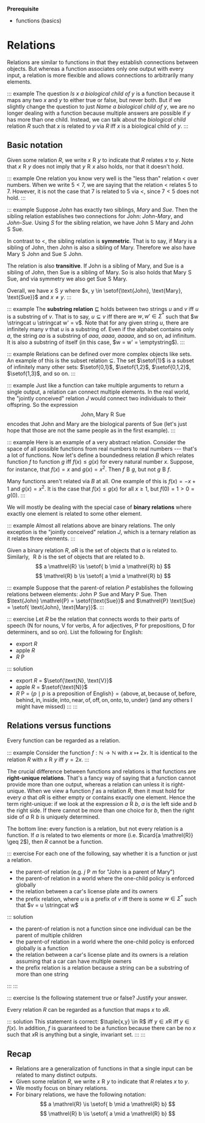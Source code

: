 **Prerequisite**

- functions (basics)

# Relations

Relations are similar to functions in that they establish connections between objects.
But whereas a function associates only one output with every input, a relation is more flexible and allows connections to arbitrarily many elements.

::: example
The question *Is $x$ a biological child of $y$* is a function because it maps any two $x$ and $y$ to either true or false, but never both.
But if we slightly change the question to just *Name a biological child of $y$*, we are no longer dealing with a function because multiple answers are possible if $y$ has more than one child.
Instead, we can talk about the *biological child* relation $R$ such that $x$ is related to $y$ via $R$ iff $x$ is a biological child of $y$.
:::


## Basic notation

Given some relation $R$, we write $x \mathrel{R} y$ to indicate that $R$ relates $x$ to $y$.
Note that $x \mathrel{R} y$ does not imply that $y \mathrel{R} x$ also holds, nor that it doesn't hold.

::: example
One relation you know very well is the "less than" relation $<$ over numbers.
When we write $5 < 7$, we are saying that the relation $<$ relates $5$ to $7$.
However, it is not the case that $7$ is related to $5$ via $<$, since $7 < 5$ does not hold.
:::

::: example
Suppose *John* has exactly two siblings, *Mary* and *Sue*.
Then the sibling relation establishes two connections for John: *John*-*Mary*, and *John*-*Sue*.
Using $S$ for the sibling relation, we have
$\text{John} \mathrel{S} \text{Mary}$
and
$\text{John} \mathrel{S} \text{Sue}$.

In contrast to $<$, the sibling relation is **symmetric**.
That is to say, if Mary is a sibling of John, then John is also a sibling of Mary.
Therefore we also have
$\text{Mary} \mathrel{S} \text{John}$
and
$\text{Sue} \mathrel{S} \text{John}$.

The relation is also **transitive**.
If John is a sibling of Mary, and Sue is a sibling of John, then Sue is a sibling of Mary.
So is also holds that $\text{Mary} \mathrel{S} \text{Sue}$, and via symmetry we also get $\text{Sue} \mathrel{S} \text{Mary}$.

Overall, we have $x \mathrel{S} y$ where $x, y \in \setof{\text{John}, \text{Mary}, \text{Sue}}$ and $x \neq y$.
:::

::: example
The **substring relation** $\sqsubseteq$ holds between two strings $u$ and $v$ iff $u$ is a substring of $v$.
That is to say, $u \subseteq v$ iff there are $w, w' \in \Sigma^*$ such that $w \stringcat u \stringcat w' = v$.
Note that for any given string $u$, there are infinitely many $v$ that $u$ is a substring of.
Even if the alphabet contains only $a$, the string $aa$ is a substring of $aaa$, $aaaa$, $aaaaa$, and so on, ad infinitum.
It is also a substring of itself (in this case, $w = w' = \emptystring$).
:::

::: example
Relations can be defined over more complex objects like sets.
An example of this is the subset relation $\subseteq$.
The set $\setof{1}$ is a subset of infinitely many other sets: $\setof{0,1}$, $\setof{1,2}$, $\setof{0,1,2}$, $\setof{1,3}$, and so on.
:::

::: example
Just like a function can take multiple arguments to return a single output, a relation can connect multiple elements.
In the real world, the "jointly conceived" relation $J$ would connect two individuals to their offspring.
So the expression
$$\text{John}, \text{Mary} \mathrel{R} \text{Sue}$$
encodes that John and Mary are the biological parents of Sue (let's just hope that those are not the same people as in the first example).
:::

::: example
Here is an example of a very abstract relation.
Consider the space of all possible functions from real numbers to real numbers --- that's a lot of functions.
Now let's define a boundedness relation $B$ which relates function $f$ to function $g$ iff $f(x) \leq g(x)$ for every natural number $x$.
Suppose, for instance, that $f(x) = x$ and $g(x) = x^2$.
Then $f \mathrel{B} g$, but not $g \mathrel{B} f$.

Many functions aren't related via $B$ at all.
One example of this is $f(x) = -x + 1$ and $g(x) = x^2$.
It is the case that $f(x) \leq g(x)$ for all $x \geq 1$, but $f(0) = 1 > 0 = g(0)$.
:::

We will mostly be dealing with the special case of **binary relations** where exactly one element is related to some other element.

::: example
Almost all relations above are binary relations.
The only exception is the "jointly conceived" relation $J$, which is a ternary relation as it relates three elements.
:::

Given a binary relation $R$, $a \mathrel{R}$ is the set of objects that $a$ is related to.
Similarly, $\mathrel{R} b$ is the set of objects that are related to $b$.
$$
a \mathrel{R} \is \setof{ b \mid a \mathrel{R} b}
$$
$$
\mathrel{R} b \is \setof{ a \mid a \mathrel{R} b}
$$

::: example
Suppose that the parent-of relation $P$ establishes the following relations between elements:
$\text{John} \mathrel{P} \text{Sue}$
and
$\text{Mary} \mathrel{P} \text{Sue}$.
Then $\text{John} \mathrel{P} = \setof{\text{Sue}}$ and $\mathrel{P} \text{Sue} = \setof{ \text{John}, \text{Mary}}$.
:::

::: exercise
Let $R$ be the relation that connects words to their parts of speech (N for nouns, V for verbs, A for adjectives, P for prepositions, D for determiners, and so on).
List the following for English:

- export $R$
- apple $R$
- $R$ P

::: solution
- export $R$ = $\setof{\text{N}, \text{V}}$
- apple $R$ = $\setof{\text{N}}$
- $R$ P = $\{ p \mid p \text{ is a preposition of English} \} = \{ \text{above}, \text{at}, \text{because of}, \text{before}, \text{behind}, \text{in}, \text{inside}, \text{into}, \text{near}, \text{of}, \text{off}, \text{on}, \text{onto}, \text{to}, \text{under} \}$ (and any others I might have missed)
:::
:::

## Relations versus functions

Every function can be regarded as a relation.

::: example
Consider the function $f: \mathbb{N} \rightarrow \mathbb{N}$ with $x \mapsto 2x$.
It is identical to the relation $R$ with $x \mathrel{R} y$ iff $y = 2x$.
:::

The crucial difference between functions and relations is that functions are **right-unique relations**.
That's a fancy way of saying that a function cannot provide more than one output, whereas a relation can unless it is right-unique.
When we view a function $f$ as a relation $R$, then it must hold for every $a$ that $a \mathrel{R}$ is either empty or contains exactly one element.
Hence the term right-unique: if we look at the expression $a \mathrel{R} b$, $a$ is the left side and $b$ the right side.
If there cannot be more than one choice for $b$, then the right side of $a \mathrel{R} b$ is uniquely determined.

The bottom line: every function is a relation, but not every relation is a function.
If $a$ is related to two elements or more (i.e. $\card{a \mathrel{R}} \geq 2$), then $R$ cannot be a function.

::: exercise
For each one of the following, say whether it is a function or just a relation.

- the parent-of relation (e.g. $j \mathrel{P} m$ for "John is a parent of Mary")
- the parent-of relation in a world where the one-child policy is enforced globally
- the relation between a car's license plate and its owners
- the prefix relation, where $u$ is a prefix of $v$ iff there is some $w \in \Sigma^*$ such that $v = u \stringcat w$

::: solution

- the parent-of relation is not a function since one individual can be the parent of multiple children
- the parent-of relation in a world where the one-child policy is enforced globally is a function
- the relation between a car's license plate and its owners is a relation assuming that a car can have multiple owners
- the prefix relation is a relation because a string can be a substring of more than one string

:::
:::

::: exercise
Is the following statement true or false?
Justify your answer.

Every relation $R$ can be regarded as a function that maps $x$ to $x \mathrel{R}$.

::: solution
This statement is correct: $\tuple{x,y} \in R$ iff $y \in x \mathrel{R}$ iff $y \in f(x)$.
In addition, $f$ is guaranteed to be a function because there can be no $x$ such that $x \mathrel{R}$ is anything but a single, invariant set.
:::
:::

## Recap

- Relations are a generalization of functions in that a single input can be related to many distinct outputs.
- Given some relation $R$, we write $x \mathrel{R} y$ to indicate that $R$ relates $x$ to $y$.
- We mostly focus on binary relations.
- For binary relations, we have the following notation:
$$
a \mathrel{R} \is \setof{ b \mid a \mathrel{R} b}
$$
$$
\mathrel{R} b \is \setof{ a \mid a \mathrel{R} b}
$$
